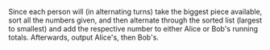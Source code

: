Since each person will (in alternating turns) take the biggest piece available, sort all the numbers given, and then alternate through the sorted list (largest to smallest) and add the respective number to either Alice or Bob's running totals. Afterwards, output Alice's, then Bob's.
